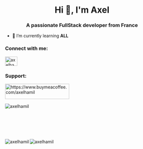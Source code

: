 <h1 align="center">Hi 👋, I'm Axel</h1>
<h3 align="center">A passionate FullStack developer from France</h3>

- 🌱 I’m currently learning **ALL**

<h3 align="left">Connect with me:</h3>
<p align="left">
<a href="https://linkedin.com/in/axelhamilcaro" target="blank"><img align="center" src="https://raw.githubusercontent.com/rahuldkjain/github-profile-readme-generator/master/src/images/icons/Social/linked-in-alt.svg" alt="axelhamilcaro" height="30" width="40" /></a>
</p>

<h3 align="left">Support:</h3>
<p><a href="https://www.buymeacoffee.com/https://www.buymeacoffee.com/axelhamil"> <img align="left" src="https://cdn.buymeacoffee.com/buttons/v2/default-yellow.png" height="50" width="210" alt="https://www.buymeacoffee.com/axelhamil" /></a></p><br><br><br>

<p><img align="left" src="https://github-readme-stats.vercel.app/api/top-langs?username=axelhamil&show_icons=true&locale=en&layout=compact" alt="axelhamil" /></p>
<br><br><br><br><br><br>
<p><img align="left" src="https://github-readme-stats.vercel.app/api?username=axelhamil&show_icons=true&locale=en" alt="axelhamil" />
<img align="left" src="https://github-readme-streak-stats.herokuapp.com/?user=axelhamil&" alt="axelhamil" /></p>
